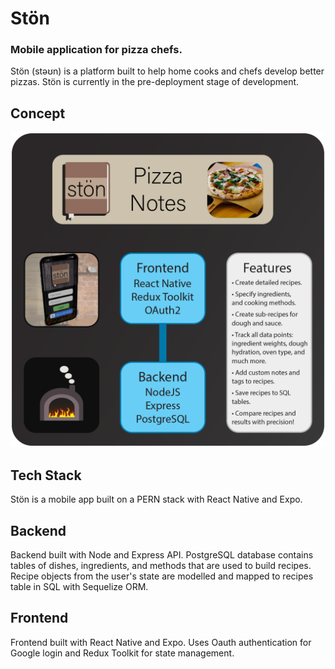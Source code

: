 # Stön
### Mobile application for pizza chefs.

Stön (stəʊn) is a platform built to help home cooks and chefs develop better pizzas.
Stön is currently in the pre-deployment stage of development.

## Concept

<img src="/frontend/assets/stonInfo.png" alt="Ston Pizza Tracker App">

## Tech Stack

Stön is a mobile app built on a PERN stack with React Native and Expo.

## Backend

Backend built with Node and Express API.
PostgreSQL database contains tables of dishes, ingredients, and methods that are used to build recipes.
Recipe objects from the user's state are modelled and mapped to recipes table in SQL with Sequelize ORM.

## Frontend

Frontend built with React Native and Expo. 
Uses Oauth authentication for Google login and Redux Toolkit for state management.
